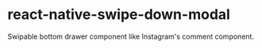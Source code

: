 # react-native-swipe-down-modal
Swipable bottom drawer component like Instagram's comment component.
